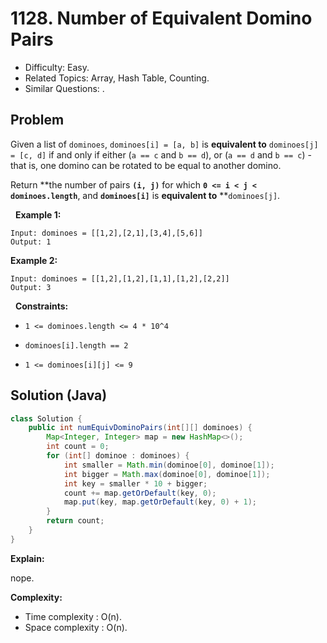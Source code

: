 # 1128. Number of Equivalent Domino Pairs

- Difficulty: Easy.
- Related Topics: Array, Hash Table, Counting.
- Similar Questions: .

## Problem

Given a list of ```dominoes```, ```dominoes[i] = [a, b]``` is **equivalent to** ```dominoes[j] = [c, d]``` if and only if either (```a == c``` and ```b == d```), or (```a == d``` and ```b == c```) - that is, one domino can be rotated to be equal to another domino.

Return **the number of pairs **```(i, j)```** for which **```0 <= i < j < dominoes.length```**, and **```dominoes[i]```** is **equivalent to** **```dominoes[j]```.

 
**Example 1:**

```
Input: dominoes = [[1,2],[2,1],[3,4],[5,6]]
Output: 1
```

**Example 2:**

```
Input: dominoes = [[1,2],[1,2],[1,1],[1,2],[2,2]]
Output: 3
```

 
**Constraints:**


	
- ```1 <= dominoes.length <= 4 * 10^4```
	
- ```dominoes[i].length == 2```
	
- ```1 <= dominoes[i][j] <= 9```



## Solution (Java)

```java
class Solution {
    public int numEquivDominoPairs(int[][] dominoes) {
        Map<Integer, Integer> map = new HashMap<>();
        int count = 0;
        for (int[] dominoe : dominoes) {
            int smaller = Math.min(dominoe[0], dominoe[1]);
            int bigger = Math.max(dominoe[0], dominoe[1]);
            int key = smaller * 10 + bigger;
            count += map.getOrDefault(key, 0);
            map.put(key, map.getOrDefault(key, 0) + 1);
        }
        return count;
    }
}
```

**Explain:**

nope.

**Complexity:**

* Time complexity : O(n).
* Space complexity : O(n).

